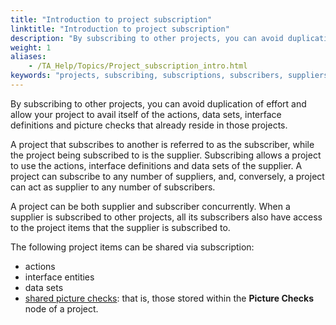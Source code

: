 ```yaml
--- 
title: "Introduction to project subscription"
linktitle: "Introduction to project subscription"
description: "By subscribing to other projects, you can avoid duplication of effort and allow your project to avail itself of the actions, data sets, interface definitions and picture checks that already reside in those projects."
weight: 1
aliases: 
    - /TA_Help/Topics/Project_subscription_intro.html
keywords: "projects, subscribing, subscriptions, subscribers, suppliers"
---
```


By subscribing to other projects, you can avoid duplication of effort and allow your project to avail itself of the actions, data sets, interface definitions and picture checks that already reside in those projects.

A project that subscribes to another is referred to as the subscriber, while the project being subscribed to is the supplier. Subscribing allows a project to use the actions, interface definitions and data sets of the supplier. A project can subscribe to any number of suppliers, and, conversely, a project can act as supplier to any number of subscribers.

A project can be both supplier and subscriber concurrently. When a supplier is subscribed to other projects, all its subscribers also have access to the project items that the supplier is subscribed to.

The following project items can be shared via subscription:

-   actions
-   interface entities
-   data sets
-   [shared picture checks](/reuse/../TA_Glossary/Topics/glossarySharedPictureCheck.html): that is, those stored within the **Picture Checks** node of a project.



